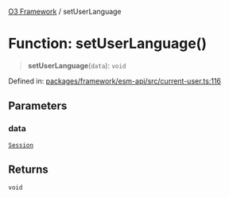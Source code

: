 [O3 Framework](../API.md) / setUserLanguage

# Function: setUserLanguage()

> **setUserLanguage**(`data`): `void`

Defined in: [packages/framework/esm-api/src/current-user.ts:116](https://github.com/openmrs/openmrs-esm-core/blob/main/packages/framework/esm-api/src/current-user.ts#L116)

## Parameters

### data

[`Session`](../interfaces/Session.md)

## Returns

`void`
